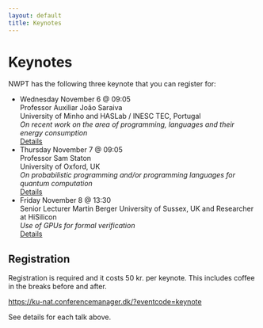 ```yaml
---
layout: default
title: Keynotes
---
```


# Keynotes

NWPT has the following three keynote that you can register for:

* Wednesday November 6 @ 09:05<br>
  Professor Auxiliar João Saraiva<br>
  University of Minho and HASLab / INESC TEC, Portugal<br>
  <i>On recent work on the area of programming, languages and their energy consumption</i><br>
  <a href="keynote-wednesday.html">Details</a>
* Thursday November 7 @ 09:05<br>
  Professor Sam Staton<br>
  University of Oxford, UK<br>
  <i>On probabilistic programming and/or programming languages for quantum computation</i><br>
  <a href="keynote-thursday.html">Details</a>
* Friday November 8 @ 13:30<br>
  Senior Lecturer Martin Berger
  University of Sussex, UK and Researcher at HiSilicon<br>
  <i>Use of GPUs for formal verification</i><br>
  <a href="keynote-friday.html">Details</a>

## Registration
Registration is required and it costs 50 kr. per keynote. This includes coffee in the breaks before and after.

https://ku-nat.conferencemanager.dk/?eventcode=keynote

See details for each talk above.
